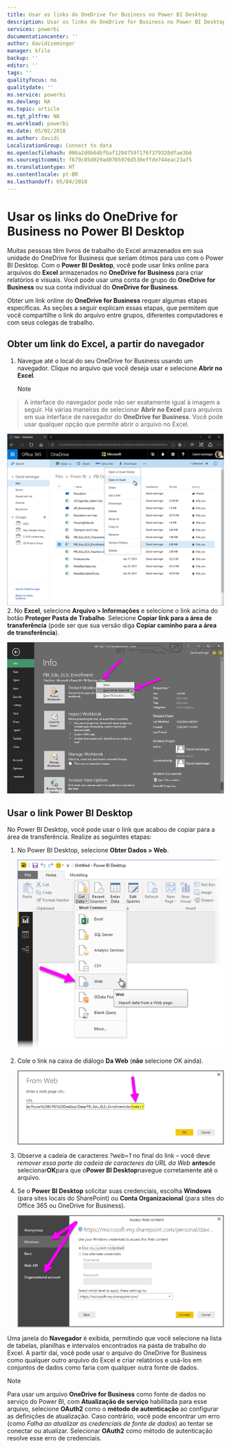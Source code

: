 ```yaml
---
title: Usar os links do OneDrive for Business no Power BI Desktop
description: Usar os links do OneDrive for Business no Power BI Desktop
services: powerbi
documentationcenter: ''
author: davidiseminger
manager: kfile
backup: ''
editor: ''
tags: ''
qualityfocus: no
qualitydate: ''
ms.service: powerbi
ms.devlang: NA
ms.topic: article
ms.tgt_pltfrm: NA
ms.workload: powerbi
ms.date: 05/02/2018
ms.author: davidi
LocalizationGroup: Connect to data
ms.openlocfilehash: 006a2d6b64bfbaf1284759f176f379320dfae3b6
ms.sourcegitcommit: f679c05d029ad0765976d530effde744eac23af5
ms.translationtype: HT
ms.contentlocale: pt-BR
ms.lasthandoff: 05/04/2018
---
```

# <a name="use-onedrive-for-business-links-in-power-bi-desktop"></a>Usar os links do OneDrive for Business no Power BI Desktop
Muitas pessoas têm livros de trabalho do Excel armazenados em sua unidade do OneDrive for Business que seriam ótimos para uso com o Power BI Desktop. Com o **Power BI Desktop**, você pode usar links online para arquivos do **Excel** armazenados no **OneDrive for Business** para criar relatórios e visuais. Você pode usar uma conta de grupo do **OneDrive for Business** ou sua conta individual do **OneDrive for Business**.

Obter um link online do **OneDrive for Business** requer algumas etapas específicas. As seções a seguir explicam essas etapas, que permitem que você compartilhe o link do arquivo entre grupos, diferentes computadores e com seus colegas de trabalho.

## <a name="get-a-link-from-excel-starting-in-the-browser"></a>Obter um link do Excel, a partir do navegador
1. Navegue até o local do seu OneDrive for Business usando um navegador. Clique no arquivo que você deseja usar e selecione **Abrir no Excel**.
   
   > [!NOTE]
> A interface do navegador pode não ser exatamente igual à imagem a seguir. Há várias maneiras de selecionar **Abrir no Excel** para arquivos em sua interface de navegador do **OneDrive for Business**. Você pode usar qualquer opção que permite abrir o arquivo no Excel.
   > 
   > 
   
   ![](media/desktop-use-onedrive-business-links/odb-links_02.png)
2. No **Excel**, selecione **Arquivo > Informações** e selecione o link acima do botão **Proteger Pasta de Trabalho**. Selecione **Copiar link para a área de transferência** (pode ser que sua versão diga **Copiar caminho para a área de transferência**).
   
   ![](media/desktop-use-onedrive-business-links/odb-links_03.png)

## <a name="use-the-link-in-power-bi-desktop"></a>Usar o link Power BI Desktop
No Power BI Desktop, você pode usar o link que acabou de copiar para a área de transferência. Realize as seguintes etapas:

1. No Power BI Desktop, selecione **Obter Dados > Web**.
   
   ![](media/desktop-use-onedrive-business-links/odb-links_04.png)
2. Cole o link na caixa de diálogo **Da Web** (**não** selecione OK ainda).
   
    ![](media/desktop-use-onedrive-business-links/odb-links_05.png)
3. Observe a cadeia de caracteres *?web=1* no final do link – você deve *remover essa parte da cadeia de caracteres da URL da Web* **antes**de selecionar**OK**para que o**Power BI Desktop**navegue corretamente até o arquivo.
4. Se o **Power BI Desktop** solicitar suas credenciais, escolha **Windows** (para sites locais do SharePoint) ou **Conta Organizacional** (para sites do Office 365 ou OneDrive for Business).
   
   ![](media/desktop-use-onedrive-business-links/odb-links_06.png)

Uma janela do **Navegador** é exibida, permitindo que você selecione na lista de tabelas, planilhas e intervalos encontrados na pasta de trabalho do Excel. A partir daí, você pode usar o arquivo do OneDrive for Business como qualquer outro arquivo do Excel e criar relatórios e usá-los em conjuntos de dados como faria com qualquer outra fonte de dados.

> [!NOTE]
> Para usar um arquivo **OneDrive for Business** como fonte de dados no serviço do Power BI, com **Atualização de serviço** habilitada para esse arquivo, selecione **OAuth2** como o **método de autenticação** ao configurar as definições de atualização. Caso contrário, você pode encontrar um erro (como *Falha ao atualizar as credenciais de fonte de dados*) ao tentar se conectar ou atualizar. Selecionar **OAuth2** como método de autenticação resolve esse erro de credenciais.
> 
> 

